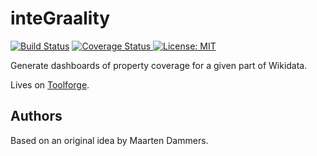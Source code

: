 inteGraality
============
[![Build Status](https://travis-ci.org/JeanFred/inteGraality.svg?branch=master)](https://travis-ci.org/JeanFred/inteGraality)
[![Coverage Status](https://codecov.io/github/JeanFred/inteGraality/coverage.svg?branch=master)](https://codecov.io/github/JeanFred/inteGraality?branch=master)[
![License: MIT](https://img.shields.io/badge/License-MIT-blue.svg)](https://opensource.org/licenses/MIT)

Generate dashboards of property coverage for a given part of Wikidata.

Lives on [Toolforge].


Authors
-------

Based on an original idea by Maarten Dammers.


[Toolforge]: http://tools.wmflabs.org/integraality/
